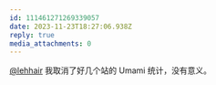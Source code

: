 ```yaml
---
id: 111461271269339057
date: 2023-11-23T18:27:06.938Z
reply: true
media_attachments: 0
---
```


[@lehhair](https://misskey.lehhair.net/@lehhair) 我取消了好几个站的 Umami 统计，没有意义。

